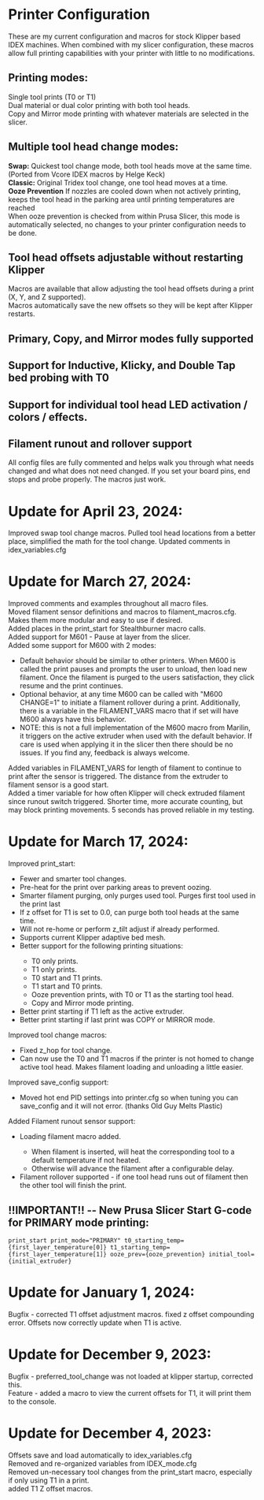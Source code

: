 # Printer Configuration

These are my current configuration and macros for stock Klipper based IDEX machines. When combined with my slicer configuration, these macros allow full printing capabilities with your printer with little to no modifications.

## Printing modes:

Single tool prints (T0 or T1)<br>
Dual material or dual color printing with both tool heads.<br>
Copy and Mirror mode printing with whatever materials are selected in the slicer.<br>

## Multiple tool head change modes:

<b>Swap:</b> Quickest tool change mode, both tool heads move at the same time. (Ported from Vcore IDEX macros by Helge Keck)<br>
<b>Classic:</b> Original Tridex tool change, one tool head moves at a time.<br>
<b>Ooze Prevention</b> If nozzles are cooled down when not actively printing, keeps the tool head in the parking area until printing temperatures are reached<br>
When ooze prevention is checked from within Prusa Slicer, this mode is automatically selected, no changes to your printer configuration needs to be done.<br>

## Tool head offsets adjustable without restarting Klipper

Macros are available that allow adjusting the tool head offsets during a print (X, Y, and Z supported).<br>
Macros automatically save the new offsets so they will be kept after Klipper restarts.

## Primary, Copy, and Mirror modes fully supported

## Support for Inductive, Klicky, and Double Tap bed probing with T0

## Support for individual tool head LED activation / colors / effects.

## Filament runout and rollover support

All config files are fully commented and helps walk you through what needs changed and what does not need changed. If you set your board pins, end stops and probe properly. The macros just work.

# Update for April 23, 2024:

Improved swap tool change macros. Pulled tool head locations from a better place, simplified the math for the tool change.
Updated comments in idex_variables.cfg 

# Update for March 27, 2024:

Improved comments and examples throughout all macro files. <br>
Moved filament sensor definitions and macros to filament_macros.cfg. Makes them more modular and easy to use if desired.<br>
Added places in the print_start for Stealthburner macro calls.<br>
Added support for M601 - Pause at layer from the slicer.<br>
Added some support for M600 with 2 modes:
<ul>
  <li>Default behavior should be similar to other printers. When M600 is called the print pauses and prompts the user to unload, then load new filament. Once the filament is purged to the users satisfaction, they click resume and the print continues.</li>
  <li>Optional behavior, at any time M600 can be called with "M600 CHANGE=1" to initiate a filament rollover during a print. Additionally, there is a variable in the FILAMENT_VARS macro that if set will have M600 always have this behavior.</li>
  <li>NOTE: this is not a full implementation of the M600 macro from Marilin, it triggers on the active extruder when used with the default behavior. If care is used when applying it in the slicer then there should be no issues. If you find any, feedback is always welcome.</li>
</ul>

Added variables in FILAMENT_VARS for length of filament to continue to print after the sensor is triggered. The distance from the extruder to filament sensor is a good start.<br>
Added a timer variable for how often Klipper will check extruded filament since runout switch triggered. Shorter time, more accurate counting, but may block printing movements. 5 seconds has proved reliable in my testing.<br>


# Update for March 17, 2024:

Improved print_start:

  <ul>
    <li> Fewer and smarter tool changes.</li>
    <li> Pre-heat for the print over parking areas to prevent oozing.</li>
    <li> Smarter filament purging, only purges used tool. Purges first tool used in the print last</li>
    <li> If z offset for T1 is set to 0.0, can purge both tool heads at the same time.</li>
    <li> Will not re-home or perform z_tilt adjust if already performed.</li>
    <li> Supports current Klipper adaptive bed mesh.</li>
    <li> Better support for the following printing situations:</li>
    <ul>
        <li> T0 only prints.</li>
        <li> T1 only prints.</li>
        <li> T0 start and T1 prints.</li>
        <li> T1 start and T0 prints.</li>
        <li> Ooze prevention prints, with T0 or T1 as the starting tool head.</li>
        <li> Copy and Mirror mode printing.</li>
    </ul>
    <li> Better print starting if T1 left as the active extruder.</li>
    <li> Better print starting if last print was COPY or MIRROR mode.</li>
  </ul>
  
Improved tool change macros:

  <ul>
    <li>Fixed z_hop for tool change.</li>
    <li>Can now use the T0 and T1 macros if the printer is not homed to change active tool head. Makes filament loading and unloading a little easier.</li>
  </ul>

Improved save_config support:

  <ul>
   <li>Moved hot end PID settings into printer.cfg so when tuning you can save_config and it will not error. (thanks Old Guy Melts Plastic)</li>
  </ul>

Added Filament runout sensor support:

  <ul>
   <li>Loading filament macro added.</li>
   <ul>
      <li>When filament is inserted, will heat the corresponding tool to a default temperature if not heated.</li>
      <li>Otherwise will advance the filament after a configurable delay.</li>
   </ul>
   <li>Filament rollover supported - if one tool head runs out of filament then the other tool will finish the print.</li>
  </ul>

## !!IMPORTANT!! -- New Prusa Slicer Start G-code for PRIMARY mode printing:
    print_start print_mode="PRIMARY" t0_starting_temp={first_layer_temperature[0]} t1_starting_temp={first_layer_temperature[1]} ooze_prev={ooze_prevention} initial_tool={initial_extruder}

# Update for January 1, 2024:

Bugfix - corrected T1 offset adjustment macros. fixed z offset compounding error. Offsets now correctly update when T1 is active.

# Update for December 9, 2023:

Bugfix - preferred_tool_change was not loaded at klipper startup, corrected this.<br>
Feature - added a macro to view the current offsets for T1, it will print them to the console.

# Update for December 4, 2023:

Offsets save and load automatically to idex_variables.cfg<br>
Removed and re-organized variables from IDEX_mode.cfg<br>
Removed un-necessary tool changes from the print_start macro, especially if only using T1 in a print.<br>
added T1 Z offset macros.
